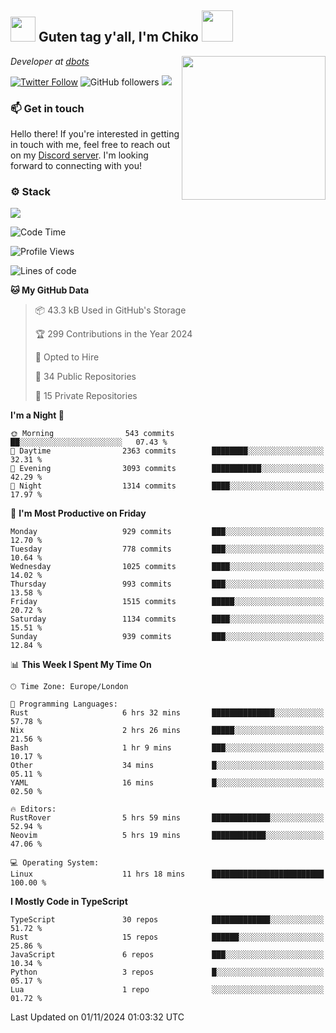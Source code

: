 <h2><img src="https://cdn.discordapp.com/emojis/1100181376730402906.gif?quality=lossless" width="40"> Guten tag y'all, I'm Chiko <img src="https://a.ppy.sh/15907233" width="50"></h2>
<a href="https://cataas.com"><img align='right' src="https://cataas.com/cat" width="230"></a>
<p><em>Developer at <a href="https://github.com/dbotsfun">dbots</a></em></p>

[![Twitter Follow](https://img.shields.io/twitter/follow/chikoxq?label=Follow)](https://twitter.com/intent/follow?screen_name=chikoxq)
![GitHub followers](https://img.shields.io/github/followers/chikof?label=Follow&style=social)
![](https://komarev.com/ghpvc/?username=chikof&color=blue)

### 📫 Get in touch
Hello there! If you're interested in getting in touch with me, feel free to reach out on my [Discord server](https://discord.gg/sejc7TnX6N). I'm looking forward to connecting with you!

### ⚙️ Stack
[![](https://skillicons.dev/icons?i=git,kubernetes,docker,js,ts,cloudflare,css,deno,express,graphql,html,mongodb,nestjs,py,react,apollo,bash,java,lua,nextjs,netlify,nodejs,ps,powershell,rust,neovim,tauri,sentry,postgres,tailwind,prisma,actix,workers)](https://skillicons.dev)

<!--START_SECTION:waka-->
![Code Time](http://img.shields.io/badge/Code%20Time-1%2C924%20hrs%2020%20mins-blue)

![Profile Views](http://img.shields.io/badge/Profile%20Views-0-blue)

![Lines of code](https://img.shields.io/badge/From%20Hello%20World%20I%27ve%20Written-6.4%20million%20lines%20of%20code-blue)

**🐱 My GitHub Data** 

> 📦 43.3 kB Used in GitHub's Storage 
 > 
> 🏆 299 Contributions in the Year 2024
 > 
> 💼 Opted to Hire
 > 
> 📜 34 Public Repositories 
 > 
> 🔑 15 Private Repositories 
 > 
**I'm a Night 🦉** 

```text
🌞 Morning                543 commits         ██░░░░░░░░░░░░░░░░░░░░░░░   07.43 % 
🌆 Daytime                2363 commits        ████████░░░░░░░░░░░░░░░░░   32.31 % 
🌃 Evening                3093 commits        ███████████░░░░░░░░░░░░░░   42.29 % 
🌙 Night                  1314 commits        ████░░░░░░░░░░░░░░░░░░░░░   17.97 % 
```
📅 **I'm Most Productive on Friday** 

```text
Monday                   929 commits         ███░░░░░░░░░░░░░░░░░░░░░░   12.70 % 
Tuesday                  778 commits         ███░░░░░░░░░░░░░░░░░░░░░░   10.64 % 
Wednesday                1025 commits        ████░░░░░░░░░░░░░░░░░░░░░   14.02 % 
Thursday                 993 commits         ███░░░░░░░░░░░░░░░░░░░░░░   13.58 % 
Friday                   1515 commits        █████░░░░░░░░░░░░░░░░░░░░   20.72 % 
Saturday                 1134 commits        ████░░░░░░░░░░░░░░░░░░░░░   15.51 % 
Sunday                   939 commits         ███░░░░░░░░░░░░░░░░░░░░░░   12.84 % 
```


📊 **This Week I Spent My Time On** 

```text
🕑︎ Time Zone: Europe/London

💬 Programming Languages: 
Rust                     6 hrs 32 mins       ██████████████░░░░░░░░░░░   57.78 % 
Nix                      2 hrs 26 mins       █████░░░░░░░░░░░░░░░░░░░░   21.56 % 
Bash                     1 hr 9 mins         ███░░░░░░░░░░░░░░░░░░░░░░   10.17 % 
Other                    34 mins             █░░░░░░░░░░░░░░░░░░░░░░░░   05.11 % 
YAML                     16 mins             █░░░░░░░░░░░░░░░░░░░░░░░░   02.50 % 

🔥 Editors: 
RustRover                5 hrs 59 mins       █████████████░░░░░░░░░░░░   52.94 % 
Neovim                   5 hrs 19 mins       ████████████░░░░░░░░░░░░░   47.06 % 

💻 Operating System: 
Linux                    11 hrs 18 mins      █████████████████████████   100.00 % 
```

**I Mostly Code in TypeScript** 

```text
TypeScript               30 repos            █████████████░░░░░░░░░░░░   51.72 % 
Rust                     15 repos            ██████░░░░░░░░░░░░░░░░░░░   25.86 % 
JavaScript               6 repos             ███░░░░░░░░░░░░░░░░░░░░░░   10.34 % 
Python                   3 repos             █░░░░░░░░░░░░░░░░░░░░░░░░   05.17 % 
Lua                      1 repo              ░░░░░░░░░░░░░░░░░░░░░░░░░   01.72 % 
```




 Last Updated on 01/11/2024 01:03:32 UTC
<!--END_SECTION:waka-->


<!--
<p align="center">
     <a href="https://discord.gg/HhybNhchcC"><img src="https://invidget.switchblade.xyz/sejc7TnX6N" align="center" ><a>
</p> 
-->
